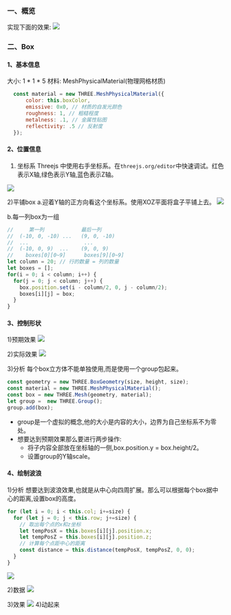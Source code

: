### 一、概览
实现下面的效果:
<img src="./img/004.gif" />


### 二、Box
#### 1、基本信息
大小: 1 * 1 * 5
材料: MeshPhysicalMaterial(物理网格材质)
```js
  const material = new THREE.MeshPhysicalMaterial({
      color: this.boxColor,
      emissive: 0x0, // 材质的自发光颜色
      roughness: 1, // 粗糙程度
      metalness: .1, // 金属性贴图
      reflectivity: .5 // 反射度
  });
```

#### 2、位置信息
1) 坐标系
Threejs 中使用右手坐标系。在`threejs.org/editor`中快速调试。红色表示X轴,绿色表示Y轴,蓝色表示Z轴。
<img src="./img/001.png" />

2)平铺box
a.迎着Y轴的正方向看这个坐标系。使用XOZ平面将盒子平铺上去。
<img src="./img/002.png" />

b.每一列box为一组
```js
//     第一列            最后一列
//  (-10, 0, -10) ...   (9, 0, -10)
//  ...                  ...
//  (-10, 0, 9)  ...    (9, 0, 9)
//    boxes[0][0~9]      boxes[9][0~9]       
let column = 20; // 行的数量 = 列的数量
let boxes = [];
for(i = 0; i < column; i++) {
  for(j = 0; j < column; j++) {
    box.position.set(i - column/2, 0, j - column/2);
    boxes[i][j] = box;
  }
}
```

#### 3、控制形状
1)预期效果
<img src="./img/003.gif" />

2)实际效果
<img src="./img/005.gif" />

3)分析
每个box立方体不能单独使用,而是使用一个group包起来。
```js
const geometry = new THREE.BoxGeometry(size, height, size);
const material = new THREE.MeshPhysicalMaterial();
const box = new THREE.Mesh(geometry, material);
let group =  new THREE.Group();
group.add(box);
```
- group是一个虚拟的概念,他的大小是内容的大小，边界为自己坐标系不为零处。
- 想要达到预期效果那么要进行两步操作:
  - 将子内容全部放在坐标轴的一侧,box.position.y = box.height/2。
  - 设置group的Y轴scale。 

#### 4、绘制波浪
1)分析
想要达到波浪效果,也就是从中心向四周扩展。那么可以根据每个box据中心的距离,设置box的高度。
```js
for (let i = 0; i < this.col; i+=size) {
  for (let j = 0; j < this.row; j+=size) {
    // 取出每个点的x和z坐标
    let tempPosX = this.boxes[i][j].position.x;
    let tempPosZ = this.boxes[i][j].position.z;
    // 计算每个点距中心的距离
    const distance = this.distance(tempPosX, tempPosZ, 0, 0);
  }
}
```
<img src="./img/006.png" />

2)数据
<img src="./img/007.png" />

3)效果
<img src="./img/008.png" />
4)动起来














